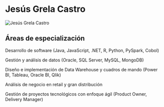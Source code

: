 # Jesús Grela Castro

![Jesús Grela Castro](https://jesusgrela.github.io/foto.jpg)

## Áreas de especialización

  Desarrollo de software (Java, JavaScript, .NET, R, Python, PySpark, Cobol)

  Gestión y análisis de datos (Oracle, SQL Server, MySQL, MongoDB)

  Diseño e implementación de Data Warehouse y cuadros de mando (Power BI, Tableau, Oracle BI, Qlik)

  Análisis de negocio en retail y gran distribución

  Gestión de proyectos tecnológicos con enfoque ágil (Product Owner, Delivery Manager)
